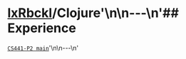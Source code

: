 # [lxRbckl](https://github.com/lxRbckl/lxRbckl/tree/main)/Clojure'\n\n---\n'## Experience
[`CS441-P2 main`](https://github.com/ala2q6/CS441-P2/blob/main/README.md)'\n\n---\n'